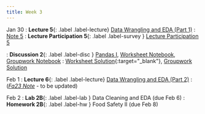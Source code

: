 ```yaml
---
title: Week 3
---
```


Jan 30
: **Lecture 5**{: .label .label-lecture} [Data Wrangling and EDA (Part 1)](lecture/lec05)
    : [Note 5](https://ds100.org/course-notes/eda/eda.html)
: **Lecture Participation 5**{: .label .label-survey } [Lecture Participation 5](https://app.sli.do/event/g4ZLgtRr6tdEW9EBYEVuw2/embed/polls/6f605f91-05e5-446b-820f-31735240176e)

: **Discussion 2**{: .label .label-disc } [Pandas I](https://drive.google.com/file/d/1goQA_imeCr8dOZ4VgfU_pbnbxHabYYwR/view), [Worksheet Notebook](https://data100.datahub.berkeley.edu/hub/user-redirect/git-pull?repo=https%3A%2F%2Fgithub.com%2FDS-100%2Fsp24-student.git&urlpath=lab%2Ftree%2Fsp24-student.git%2Fdisc%2Fdisc02%2Fdisc02_pandas_I%2Fdisc02-worksheet-blank.ipynb&branch=main), [Groupwork Notebook](https://data100.datahub.berkeley.edu/hub/user-redirect/git-pull?repo=https%3A%2F%2Fgithub.com%2FDS-100%2Fsp24-student.git&urlpath=lab%2Ftree%2Fsp24-student.)
    : [Worksheet Solution](https://drive.google.com/file/d/1WhbAk08gtDcD5OG_Wuj0MqPuGPgNAb6I/view?usp=sharing){:target="_blank"}, [Groupwork Solution](https://drive.google.com/file/d/1mmP4KV-X-KGRs8FFcYpoZy_iMGOJtS7L/view?usp=sharing)

Feb 1
: **Lecture 6**{: .label .label-lecture} [Data Wrangling and EDA (Part 2)](lecture/lec06)
    : ([*Fa23 Note*](https://ds100.org/fa23-course-notes/regex/regex.html) - to be updated)


Feb 2
: **Lab 2B**{: .label .label-lab } Data Cleaning and EDA (due Feb 6)
: **Homework 2B**{: .label .label-hw } Food Safety II (due Feb 8)
